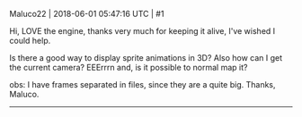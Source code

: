 Maluco22 | 2018-06-01 05:47:16 UTC | #1

Hi, LOVE the engine, thanks very much for keeping it alive, I've wished I could help.

Is there a good way to display sprite animations in 3D? Also how can I get the current camera? EEErrrn and, is it possible to normal map it?

obs: I have frames separated in files, since they are a quite big.
Thanks, Maluco.

-------------------------

